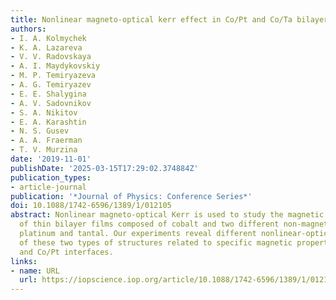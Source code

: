 ```yaml
---
title: Nonlinear magneto-optical kerr effect in Co/Pt and Co/Ta bilayer films
authors:
- I. A. Kolmychek
- K. A. Lazareva
- V. V. Radovskaya
- A. I. Maydykovskiy
- M. P. Temiryazeva
- A. G. Temiryazev
- E. E. Shalygina
- A. V. Sadovnikov
- S. A. Nikitov
- E. A. Karashtin
- N. S. Gusev
- A. A. Fraerman
- T. V. Murzina
date: '2019-11-01'
publishDate: '2025-03-15T17:29:02.374884Z'
publication_types:
- article-journal
publication: '*Journal of Physics: Conference Series*'
doi: 10.1088/1742-6596/1389/1/012105
abstract: Nonlinear magneto-optical Kerr is used to study the magnetic properties
  of thin bilayer films composed of cobalt and two different non-magnetic metals,
  platinum and tantal. Our experiments reveal different nonlinear-optical response
  of these two types of structures related to specific magnetic properties of Co/Ta
  and Co/Pt interfaces.
links:
- name: URL
  url: https://iopscience.iop.org/article/10.1088/1742-6596/1389/1/012105
---
```

